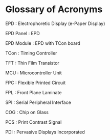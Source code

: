 # Glossary of Acronyms

EPD
:   Electrophoretic Display (e-Paper Display)

EPD Panel
:   EPD

EPD Module
:   EPD with TCon board

TCon
:   Timing Controller

TFT
:   Thin Film Transistor

MCU
:   Microcontroller Unit

FPC
:   Flexible Printed Circuit

FPL
:   Front Plane Laminate

SPI
:   Serial Peripheral Interface

COG
:   Chip on Glass

PCS
:   Print Contrast Signal

PDI
:   Pervasive Displays Incorporated